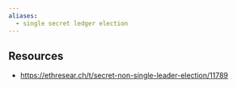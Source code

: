 ```yaml
---
aliases:
  - single secret ledger election
---
```



## Resources
- https://ethresear.ch/t/secret-non-single-leader-election/11789